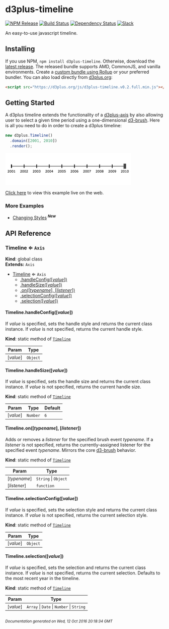 # d3plus-timeline

[![NPM Release](http://img.shields.io/npm/v/d3plus-timeline.svg?style=flat)](https://www.npmjs.org/package/d3plus-timeline)
[![Build Status](https://travis-ci.org/d3plus/d3plus-timeline.svg?branch=master)](https://travis-ci.org/d3plus/d3plus-timeline)
[![Dependency Status](http://img.shields.io/david/d3plus/d3plus-timeline.svg?style=flat)](https://david-dm.org/d3plus/d3plus-timeline)
[![Slack](https://img.shields.io/badge/Slack-Click%20to%20Join!-green.svg?style=social)](https://goo.gl/forms/ynrKdvusekAwRMPf2)

An easy-to-use javascript timeline.

## Installing

If you use NPM, `npm install d3plus-timeline`. Otherwise, download the [latest release](https://github.com/d3plus/d3plus-timeline/releases/latest). The released bundle supports AMD, CommonJS, and vanilla environments. Create a [custom bundle using Rollup](https://github.com/rollup/rollup) or your preferred bundler. You can also load directly from [d3plus.org](https://d3plus.org):

```html
<script src="https://d3plus.org/js/d3plus-timeline.v0.2.full.min.js"></script>
```

[width]: 400
[height]: 100

## Getting Started

A d3plus timeline extends the functionality of a [d3plus-axis](https://github.com/d3plus/d3plus-axis) by also allowing user to select a given time period using a one-dimensional [d3-brush](https://github.com/d3/d3-brush). Here is all you need to do in order to create a d3plus timeline:

```js
new d3plus.Timeline()
  .domain([2001, 2010])
  .render();
```


[<kbd><img src="/example/getting-started.png" width="400px" /></kbd>](https://d3plus.org/examples/d3plus-timeline/getting-started/)

[Click here](https://d3plus.org/examples/d3plus-timeline/getting-started/) to view this example live on the web.


### More Examples

 * [Changing Styles](http://d3plus.org/examples/d3plus-timeline/change-style/)<sup> ***New***</sup>

## API Reference
<a name="Timeline"></a>

### Timeline ⇐ <code>Axis</code>
**Kind**: global class  
**Extends:** <code>Axis</code>  

* [Timeline](#Timeline) ⇐ <code>Axis</code>
    * [.handleConfig([*value*])](#Timeline.handleConfig)
    * [.handleSize([*value*])](#Timeline.handleSize)
    * [.on([*typename*], [*listener*])](#Timeline.on)
    * [.selectionConfig([*value*])](#Timeline.selectionConfig)
    * [.selection([*value*])](#Timeline.selection)

<a name="Timeline.handleConfig"></a>

#### Timeline.handleConfig([*value*])
If *value* is specified, sets the handle style and returns the current class instance. If *value* is not specified, returns the current handle style.

**Kind**: static method of <code>[Timeline](#Timeline)</code>  

| Param | Type |
| --- | --- |
| [*value*] | <code>Object</code> | 

<a name="Timeline.handleSize"></a>

#### Timeline.handleSize([*value*])
If *value* is specified, sets the handle size and returns the current class instance. If *value* is not specified, returns the current handle size.

**Kind**: static method of <code>[Timeline](#Timeline)</code>  

| Param | Type | Default |
| --- | --- | --- |
| [*value*] | <code>Number</code> | <code>6</code> | 

<a name="Timeline.on"></a>

#### Timeline.on([*typename*], [*listener*])
Adds or removes a *listener* for the specified brush event *typename*. If a *listener* is not specified, returns the currently-assigned listener for the specified event *typename*. Mirrors the core [d3-brush](https://github.com/d3/d3-brush#brush_on) behavior.

**Kind**: static method of <code>[Timeline](#Timeline)</code>  

| Param | Type |
| --- | --- |
| [*typename*] | <code>String</code> &#124; <code>Object</code> | 
| [*listener*] | <code>function</code> | 

<a name="Timeline.selectionConfig"></a>

#### Timeline.selectionConfig([*value*])
If *value* is specified, sets the selection style and returns the current class instance. If *value* is not specified, returns the current selection style.

**Kind**: static method of <code>[Timeline](#Timeline)</code>  

| Param | Type |
| --- | --- |
| [*value*] | <code>Object</code> | 

<a name="Timeline.selection"></a>

#### Timeline.selection([*value*])
If *value* is specified, sets the selection and returns the current class instance. If *value* is not specified, returns the current selection. Defaults to the most recent year in the timeline.

**Kind**: static method of <code>[Timeline](#Timeline)</code>  

| Param | Type |
| --- | --- |
| [*value*] | <code>Array</code> &#124; <code>Date</code> &#124; <code>Number</code> &#124; <code>String</code> | 



###### <sub>Documentation generated on Wed, 12 Oct 2016 20:18:34 GMT</sub>
